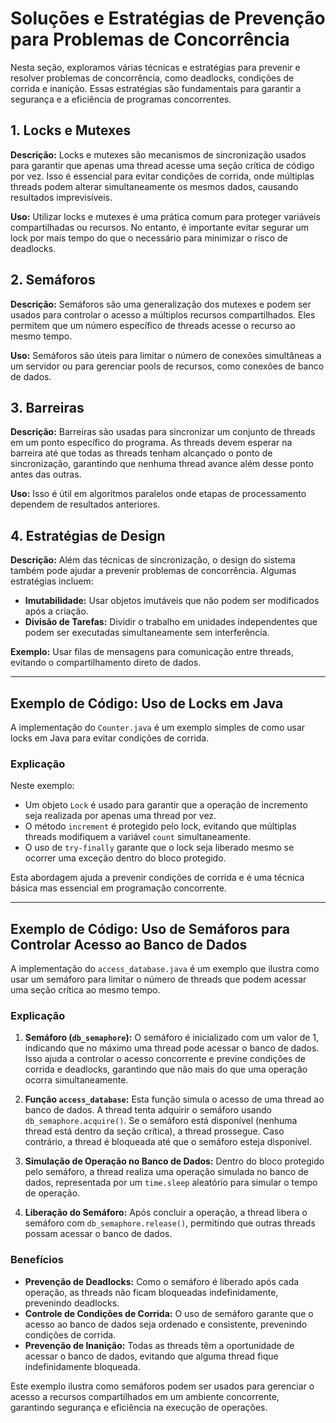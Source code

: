 # Soluções e Estratégias de Prevenção para Problemas de Concorrência

Nesta seção, exploramos várias técnicas e estratégias para prevenir e resolver problemas de concorrência, como deadlocks, condições de corrida e inanição. Essas estratégias são fundamentais para garantir a segurança e a eficiência de programas concorrentes.

## 1. Locks e Mutexes

**Descrição:** Locks e mutexes são mecanismos de sincronização usados para garantir que apenas uma thread acesse uma seção crítica de código por vez. Isso é essencial para evitar condições de corrida, onde múltiplas threads podem alterar simultaneamente os mesmos dados, causando resultados imprevisíveis.

**Uso:** Utilizar locks e mutexes é uma prática comum para proteger variáveis compartilhadas ou recursos. No entanto, é importante evitar segurar um lock por mais tempo do que o necessário para minimizar o risco de deadlocks.

## 2. Semáforos

**Descrição:** Semáforos são uma generalização dos mutexes e podem ser usados para controlar o acesso a múltiplos recursos compartilhados. Eles permitem que um número específico de threads acesse o recurso ao mesmo tempo.

**Uso:** Semáforos são úteis para limitar o número de conexões simultâneas a um servidor ou para gerenciar pools de recursos, como conexões de banco de dados.

## 3. Barreiras

**Descrição:** Barreiras são usadas para sincronizar um conjunto de threads em um ponto específico do programa. As threads devem esperar na barreira até que todas as threads tenham alcançado o ponto de sincronização, garantindo que nenhuma thread avance além desse ponto antes das outras.

**Uso:** Isso é útil em algoritmos paralelos onde etapas de processamento dependem de resultados anteriores.

## 4. Estratégias de Design

**Descrição:** Além das técnicas de sincronização, o design do sistema também pode ajudar a prevenir problemas de concorrência. Algumas estratégias incluem:

- **Imutabilidade:** Usar objetos imutáveis que não podem ser modificados após a criação.
- **Divisão de Tarefas:** Dividir o trabalho em unidades independentes que podem ser executadas simultaneamente sem interferência.

**Exemplo:** Usar filas de mensagens para comunicação entre threads, evitando o compartilhamento direto de dados.

---

## Exemplo de Código: Uso de Locks em Java 

A implementação do `Counter.java` é um exemplo simples de como usar locks em Java para evitar condições de corrida.

### Explicação

Neste exemplo:

- Um objeto `Lock` é usado para garantir que a operação de incremento seja realizada por apenas uma thread por vez.
- O método `increment` é protegido pelo lock, evitando que múltiplas threads modifiquem a variável `count` simultaneamente.
- O uso de `try-finally` garante que o lock seja liberado mesmo se ocorrer uma exceção dentro do bloco protegido.

Esta abordagem ajuda a prevenir condições de corrida e é uma técnica básica mas essencial em programação concorrente.

---

## Exemplo de Código: Uso de Semáforos para Controlar Acesso ao Banco de Dados

A implementação do `access_database.java` é um exemplo que ilustra como usar um semáforo para limitar o número de threads que podem acessar uma seção crítica ao mesmo tempo.

### Explicação

1. **Semáforo (`db_semaphore`):** O semáforo é inicializado com um valor de 1, indicando que no máximo uma thread pode acessar o banco de dados. Isso ajuda a controlar o acesso concorrente e previne condições de corrida e deadlocks, garantindo que não mais do que uma operação ocorra simultaneamente.

2. **Função `access_database`:** Esta função simula o acesso de uma thread ao banco de dados. A thread tenta adquirir o semáforo usando `db_semaphore.acquire()`. Se o semáforo está disponível (nenhuma thread está dentro da seção crítica), a thread prossegue. Caso contrário, a thread é bloqueada até que o semáforo esteja disponível.

3. **Simulação de Operação no Banco de Dados:** Dentro do bloco protegido pelo semáforo, a thread realiza uma operação simulada no banco de dados, representada por um `time.sleep` aleatório para simular o tempo de operação.

4. **Liberação do Semáforo:** Após concluir a operação, a thread libera o semáforo com `db_semaphore.release()`, permitindo que outras threads possam acessar o banco de dados.

### Benefícios

- **Prevenção de Deadlocks:** Como o semáforo é liberado após cada operação, as threads não ficam bloqueadas indefinidamente, prevenindo deadlocks.
- **Controle de Condições de Corrida:** O uso de semáforo garante que o acesso ao banco de dados seja ordenado e consistente, prevenindo condições de corrida.
- **Prevenção de Inanição:** Todas as threads têm a oportunidade de acessar o banco de dados, evitando que alguma thread fique indefinidamente bloqueada.

Este exemplo ilustra como semáforos podem ser usados para gerenciar o acesso a recursos compartilhados em um ambiente concorrente, garantindo segurança e eficiência na execução de operações.